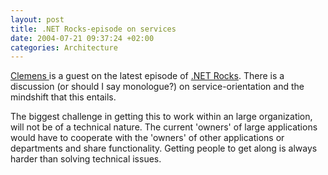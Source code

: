 ```yaml
---
layout: post
title: .NET Rocks-episode on services
date: 2004-07-21 09:37:24 +02:00
categories: Architecture
---
```

<P><A href="http://staff.newtelligence.net/clemensv/PermaLink.aspx?guid=df15d983-cb2f-412d-8efc-83f1447b0a83">Clemens </A>is a guest on the latest episode of <A href="http://www.franklins.net/dotnetrocks/">.NET Rocks</A>. There is a discussion (or should I say monologue?) on service-orientation and the mindshift that this entails.</P>
<P>The biggest challenge in getting this to work within an large organization, will not be of a technical nature. The current 'owners' of large applications would have to cooperate with the 'owners' of other applications or departments and share functionality. Getting people to get along is always harder than solving technical issues.</P>
